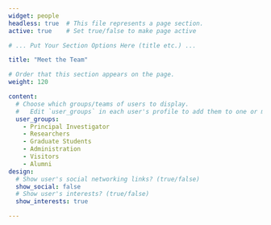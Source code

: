 ```yaml
---
widget: people
headless: true  # This file represents a page section.
active: true    # Set true/false to make page active

# ... Put Your Section Options Here (title etc.) ...

title: "Meet the Team"

# Order that this section appears on the page.
weight: 120

content:
  # Choose which groups/teams of users to display.
  #   Edit `user_groups` in each user's profile to add them to one or more of these groups.
  user_groups:
    - Principal Investigator
    - Researchers
    - Graduate Students
    - Administration
    - Visitors
    - Alumni
design:
  # Show user's social networking links? (true/false)
  show_social: false
  # Show user's interests? (true/false)
  show_interests: true

---
```

